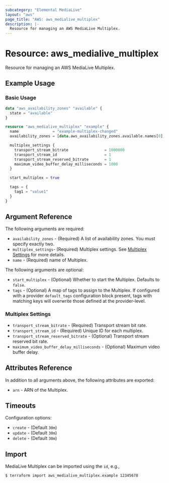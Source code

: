 ```yaml
---
subcategory: "Elemental MediaLive"
layout: "aws"
page_title: "AWS: aws_medialive_multiplex"
description: |-
  Resource for managing an AWS MediaLive Multiplex.
---
```


# Resource: aws_medialive_multiplex

Resource for managing an AWS MediaLive Multiplex.

## Example Usage

### Basic Usage

```terraform
data "aws_availability_zones" "available" {
  state = "available"
}

resource "aws_medialive_multiplex" "example" {
  name               = "example-multiplex-changed"
  availability_zones = [data.aws_availability_zones.available.names[0], data.aws_availability_zones.available.names[1]]

  multiplex_settings {
    transport_stream_bitrate                = 1000000
    transport_stream_id                     = 1
    transport_stream_reserved_bitrate       = 1
    maximum_video_buffer_delay_milliseconds = 1000
  }

  start_multiplex = true

  tags = {
    tag1 = "value1"
  }
}
```

## Argument Reference

The following arguments are required:

* `availability_zones` - (Required) A list of availability zones. You must specify exactly two.
* `multiplex_settings`- (Required) Multiplex settings. See [Multiplex Settings](#multiplex-settings) for more details.
* `name` - (Required) name of Multiplex.

The following arguments are optional:

* `start_multiplex` - (Optional) Whether to start the Multiplex. Defaults to `false`.
* `tags` - (Optional) A map of tags to assign to the Multiplex. If configured with a provider `default_tags` configuration block present, tags with matching keys will overwrite those defined at the provider-level.

### Multiplex Settings

* `transport_stream_bitrate` - (Required) Transport stream bit rate.
* `transport_stream_id` - (Required) Unique ID for each multiplex.
* `transport_stream_reserved_bitrate` - (Optional) Transport stream reserved bit rate.
* `maximum_video_buffer_delay_milliseconds` - (Optional) Maximum video buffer delay.

## Attributes Reference

In addition to all arguments above, the following attributes are exported:

* `arn` - ARN of the Multiplex.

## Timeouts

Configuration options:

* `create` - (Default `30m`)
* `update` - (Default `30m`)
* `delete` - (Default `30m`)

## Import

MediaLive Multiplex can be imported using the `id`, e.g.,

```
$ terraform import aws_medialive_multiplex.example 12345678
```
